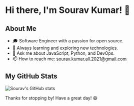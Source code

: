 # Hi there, I'm Sourav Kumar! 👋

## About Me

- 🎓 Software Engineer with a passion for open source.
- 🌱 Always learning and exploring new technologies.
- 💬 Ask me about JavaScript, Python, and DevOps.
- 📫 How to reach me: sourav.kumar.all.2021@gmail.com

## My GitHub Stats

![Sourav's GitHub stats](https://github-readme-stats.vercel.app/api?username=sourkr&show_icons=true&theme=radical)

<!--## Projects I'm Proud Of

- [Project 1](https://github.com/sourkr/project1)
  - Description of project 1.
- [Project 2](https://github.com/sourkr/project2)
  - Description of project 2.

## Get In Touch

- [LinkedIn](https://www.linkedin.com/in/your-profile)
- [Twitter](https://twitter.com/your-profile)
- [Personal Website](https://yourwebsite.com) -->

Thanks for stopping by! Have a great day! 😄
